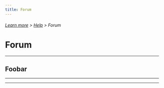 ```yaml
---
title: Forum
---
```

###### [Learn more](../docs/learn-more.html) > [Help](../docs/help.html) > Forum
# Forum

---

## Foobar


---


---